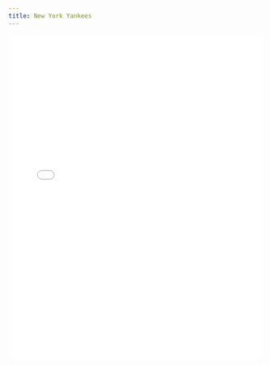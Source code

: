 ```yaml
---
title: New York Yankees
---
```


<iframe id="igraph" scrolling="no" style="border:none;" seamless="seamless" src="/plots/MLB/NYY.html" height="640" width="100%"></iframe>